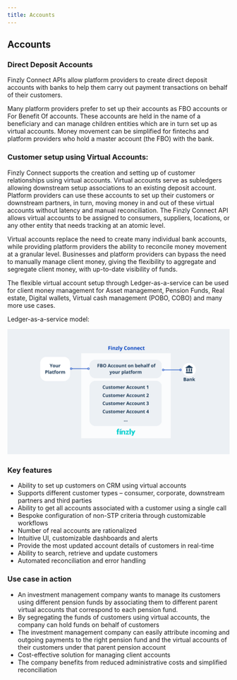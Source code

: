 ```yaml
---
title: Accounts
---
```


## **Accounts**

### **Direct Deposit Accounts**

Finzly Connect APIs allow platform providers to create direct deposit accounts with banks to help them carry out payment transactions on behalf of their customers.

Many platform providers prefer to set up their accounts as FBO accounts or For Benefit Of accounts. These accounts are held in the name of a beneficiary and can manage children entities which are in turn set up as virtual accounts. Money movement can be simplified for fintechs and platform providers who hold a master account (the FBO) with the bank. 

### **Customer setup using Virtual Accounts:**

Finzly Connect supports the creation and setting up of customer relationships using virtual accounts. Virtual accounts serve as subledgers allowing downstream setup associations to an existing deposit account. Platform providers can use these accounts to set up their customers or downstream partners, in turn, moving money in and out of these virtual accounts without latency and manual reconciliation. The Finzly Connect API allows virtual accounts to be assigned to consumers, suppliers, locations, or any other entity that needs tracking at an atomic level. 

Virtual accounts replace the need to create many individual bank accounts, while providing platform providers the ability to reconcile money movement at a granular level. Businesses and platform providers can bypass the need to manually manage client money, giving the flexibility to aggregate and segregate client money, with up-to-date visibility of funds.

The flexible virtual account setup through Ledger-as-a-service can be used for client money management for Asset management, Pension Funds, Real estate, Digital wallets, Virtual cash management (POBO, COBO) and many more use cases.

Ledger-as-a-service model:

<!-- ## **ACH Payment** -->
![image info](./images/fbo-account.png)


### **Key features**
- Ability to set up customers on CRM using virtual accounts
- Supports different customer types – consumer, corporate, downstream partners and third parties
- Ability to get all accounts associated with a customer using a single call
- Bespoke configuration of non-STP criteria through customizable workflows
- Number of real accounts are rationalized
- Intuitive UI, customizable dashboards and alerts
- Provide the most updated account details of customers in real-time
- Ability to search, retrieve and update customers 
- Automated reconciliation and error handling

### **Use case in action**
- An investment management company wants to manage its customers using different pension funds by associating them to different parent virtual accounts that correspond to each pension fund.
- By segregating the funds of customers using virtual accounts, the company can hold funds on behalf of customers
- The investment management company can easily attribute incoming and outgoing payments to the right pension fund and the virtual accounts of their customers under that parent pension account
- Cost-effective solution for managing client accounts
- The company benefits from reduced administrative costs and simplified reconciliation